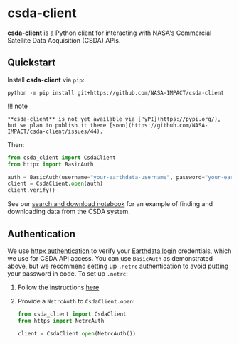 # csda-client

**csda-client** is a Python client for interacting with NASA's Commercial Satellite Data Acquisition (CSDA) APIs.

## Quickstart

Install **csda-client** via `pip`:

```shell
python -m pip install git+https://github.com/NASA-IMPACT/csda-client
```

!!! note

    **csda-client** is not yet available via [PyPI](https://pypi.org/), but we plan to publish it there [soon](https://github.com/NASA-IMPACT/csda-client/issues/44).

Then:

```python
from csda_client import CsdaClient
from httpx import BasicAuth

auth = BasicAuth(username="your-earthdata-username", password="your-earthdata-password")
client = CsdaClient.open(auth)
client.verify()
```

See our [search and download notebook](./examples/search-and-download.ipynb) for an example of finding and downloading data from the CSDA system.

## Authentication

We use [httpx authentication](https://www.python-httpx.org/advanced/authentication/) to verify your [Earthdata login](https://urs.earthdata.nasa.gov) credentials, which we use for CSDA API access.
You can use `BasicAuth` as demonstrated above, but we recommend setting up `.netrc` authentication to avoid putting your password in code.
To set up `.netrc`:

1. Follow the instructions [here](https://nsidc.org/data/user-resources/help-center/creating-netrc-file-earthdata-login)
2. Provide a `NetrcAuth` to `CsdaClient.open`:

    ```python
    from csda_client import CsdaClient
    from https import NetrcAuth

    client = CsdaClient.open(NetrcAuth())
    ```
